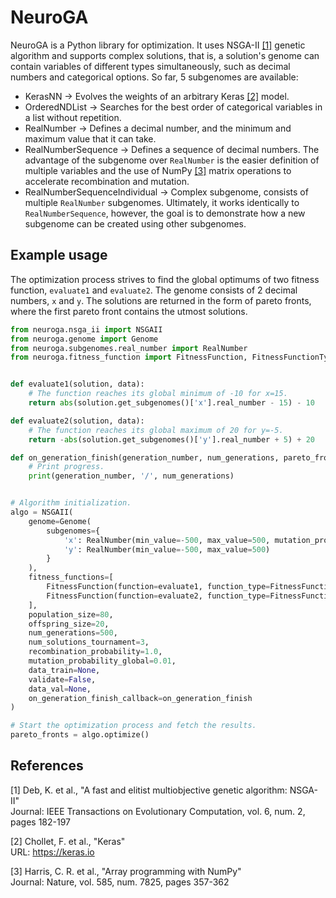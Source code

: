 
# NeuroGA

NeuroGA is a Python library for optimization. It uses NSGA-II [[1]](#1) genetic algorithm and supports complex solutions, that is, a solution's genome can contain variables of different types simultaneously, such as decimal numbers and categorical options. So far, 5 subgenomes are available:
- KerasNN &#8594; Evolves the weights of an arbitrary Keras [[2]](#2) model.
- OrderedNDList &#8594; Searches for the best order of categorical variables in a list without repetition.
- RealNumber &#8594; Defines a decimal number, and the minimum and maximum value that it can take.
- RealNumberSequence &#8594; Defines a sequence of decimal numbers. The advantage of the subgenome over `RealNumber` is the easier definition of multiple variables and the use of NumPy [[3]](#3) matrix operations to accelerate recombination and mutation.
- RealNumberSequenceIndividual &#8594; Complex subgenome, consists of multiple `RealNumber` subgenomes. Ultimately, it works identically to `RealNumberSequence`, however, the goal is to demonstrate how a new subgenome can be created using other subgenomes. 

## Example usage
The optimization process strives to find the global optimums of two fitness function, `evaluate1` and `evaluate2`. The genome consists of 2 decimal numbers, `x` and `y`. The solutions are returned in the form of pareto fronts, where the first pareto front contains the utmost solutions.
```Python
from neuroga.nsga_ii import NSGAII
from neuroga.genome import Genome
from neuroga.subgenomes.real_number import RealNumber
from neuroga.fitness_function import FitnessFunction, FitnessFunctionType


def evaluate1(solution, data):
    # The function reaches its global minimum of -10 for x=15.
    return abs(solution.get_subgenomes()['x'].real_number - 15) - 10

def evaluate2(solution, data):
    # The function reaches its global maximum of 20 for y=-5.
    return -abs(solution.get_subgenomes()['y'].real_number + 5) + 20

def on_generation_finish(generation_number, num_generations, pareto_fronts):
    # Print progress.
    print(generation_number, '/', num_generations)


# Algorithm initialization.
algo = NSGAII(
    genome=Genome(
        subgenomes={
            'x': RealNumber(min_value=-500, max_value=500, mutation_probability=0.1),
            'y': RealNumber(min_value=-500, max_value=500)
        }
    ),
    fitness_functions=[
        FitnessFunction(function=evaluate1, function_type=FitnessFunctionType.MIN),
        FitnessFunction(function=evaluate2, function_type=FitnessFunctionType.MAX)
    ],
    population_size=80,
    offspring_size=20,
    num_generations=500,
    num_solutions_tournament=3,
    recombination_probability=1.0,
    mutation_probability_global=0.01,
    data_train=None,
    validate=False,
    data_val=None,
    on_generation_finish_callback=on_generation_finish
)

# Start the optimization process and fetch the results.
pareto_fronts = algo.optimize()
```

## References
<a id="1">[1]</a> Deb, K. et al.,  "A fast and elitist multiobjective genetic algorithm: NSGA-II"\
Journal: IEEE Transactions on Evolutionary Computation, vol. 6, num. 2, pages 182-197

<a id="2">[2]</a> Chollet, F. et al.,  "Keras"\
URL: https://keras.io

<a id="3">[3]</a> Harris, C. R. et al.,  "Array programming with NumPy"\
Journal: Nature, vol. 585, num. 7825, pages 357-362
